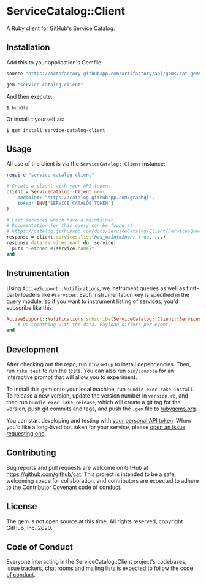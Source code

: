 # ServiceCatalog::Client

A Ruby client for GitHub's Service Catalog.

## Installation

Add this to your application's Gemfile:

```ruby
source "https://octofactory.githubapp.com/artifactory/api/gems/cat-gems-releases-local"

gem "service-catalog-client"
```

And then execute:

    $ bundle

Or install it yourself as:

    $ gem install service-catalog-client

## Usage

All use of the client is via the `ServiceCatalog::Client` instance:

```ruby
require "service-catalog-client"

# Create a client with your API token.
client = ServiceCatalog::Client.new(
    endpoint: "https://catalog.githubapp.com/graphql",
    token: ENV["SERVICE_CATALOG_TOKEN"]
)

# List services which have a maintainer.
# Documentation for this query can be found at
# https://catalog.githubapp.com/docs/ServiceCatalog/Client/ServicesQueryBinder.html#list-instance_method
response = client.services.list(has_maintainer: true, ...)
response.data.services.each do |service|
  puts "Fetched #{service.name}"
end
```

## Instrumentation

Using `ActiveSupport::Notifications`, we instrument queries as well as first-party loaders like `#services`. Each instrumentation key is specified in the query module, so if you want to instrument listing of services, you'd subscribe like this:

```ruby
ActiveSupport::Notifications.subscribe(ServiceCatalog::Client::Services::ListServicesQuery::INSTRUMENTATION_KEY) do |name, start, finish, id, payload|
    # Do something with the data. Payload differs per event.
end
```

## Development

After checking out the repo, run `bin/setup` to install dependencies. Then, run `rake test` to run the tests. You can also run `bin/console` for an interactive prompt that will allow you to experiment.

To install this gem onto your local machine, run `bundle exec rake install`. To release a new version, update the version number in `version.rb`, and then run `bundle exec rake release`, which will create a git tag for the version, push git commits and tags, and push the `.gem` file to [rubygems.org](https://rubygems.org).

You can start developing and testing with [your personal API token](https://github.com/github/cat/blob/HEAD/docs/api.md#how-to-get-an-api-token). When you'd like a long-lived bot token for your service, please [open an issue requesting one](https://github.com/github/cat/issues/new).

## Contributing

Bug reports and pull requests are welcome on GitHub at https://github.com/github/cat. This project is intended to be a safe, welcoming space for collaboration, and contributors are expected to adhere to the [Contributor Covenant](http://contributor-covenant.org) code of conduct.

## License

The gem is not open source at this time. All rights reserved, copyright GitHub, Inc. 2020.

## Code of Conduct

Everyone interacting in the ServiceCatalog::Client project's codebases, issue trackers, chat rooms and mailing lists is expected to follow the [code of conduct](https://github.com/github/cat/blob/HEAD/service-catalog-client/CODE_OF_CONDUCT.md).
